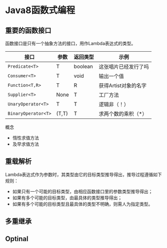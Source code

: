 # Java8函数式编程 #

## 重要的函数接口 ##
函数接口是只有一个抽象方法的接口，用作Lambda表达式的类型。

接口|参数|返回类型|示例
---|---|---|---
`Predicate<T>`|T|boolean|这张唱片已经发行了吗
`Consumer<T>`|T|void|输出一个值
`Function<T,R>`|T|R|获得Artist对象的名字
`Supplier<T>`|None|T|工厂方法
`UnaryOperator<T>`|T|T|逻辑非（！）
`BinaryOperator<T>`|(T,T)|T|求两个数的乘积（*）

概念
- 惰性求值方法
- 及早求值方法

## 重载解析 ##
Lambda表达式作为参数时，其类型由它的目标类型推导得出，推导过程遵循如下规则：
- 如果只有一个可能的目标类型，由相应函数接口里的参数类型推导得出；
- 如果有多个可能的目标类型，由最具体的类型推导得出；
- 如果有多个可能的目标类型且最具体的类型不明确，则需人为指定类型。

## 多重继承 ##

## Optinal ##
